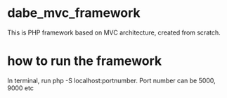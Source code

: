 # dabe_mvc_framework
This is PHP framework based on MVC architecture, created from scratch.


# how to run the framework
In terminal, run php -S localhost:portnumber. Port number can be 5000, 9000 etc